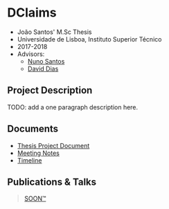 # DClaims

- João Santos' M.Sc Thesis
- Universidade de Lisboa, Instituto Superior Técnico
- 2017-2018
- Advisors: 
  - [Nuno Santos](http://www.gsd.inesc-id.pt/~nsantos/)
  - [David Dias](http://daviddias.me/)

## Project Description

TODO: add a one paragraph description here.

## Documents

- [Thesis Project Document](./thesis-project-doc)
- [Meeting Notes](./meeting-notes)
- [Timeline](./TIMELINE.md)

## Publications & Talks

> [SOON™](http://i0.kym-cdn.com/photos/images/original/000/117/014/GsE3k.jpg)

